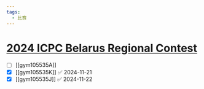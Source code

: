 ```yaml
---
tags:
  - 比赛
---
```

# [2024 ICPC Belarus Regional Contest](https://codeforces.com/gym/105535)

- [ ] [[gym105535A]]
- [x] [[gym105535K]] ✅ 2024-11-21
- [x] [[gym105535J]] ✅ 2024-11-22
